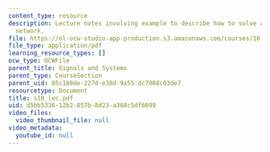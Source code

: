 ```yaml
---
content_type: resource
description: Lecture notes involving example to describe how to solve a linear dynamic
  network.
file: https://ol-ocw-studio-app-production.s3.amazonaws.com/courses/16-01-unified-engineering-i-ii-iii-iv-fall-2005-spring-2006/d5bb533612b2857b8d23a368c5df6699_s10_lec.pdf
file_type: application/pdf
learning_resource_types: []
ocw_type: OCWFile
parent_title: Signals and Systems
parent_type: CourseSection
parent_uid: 85c1b0de-227d-e38d-9a55-dc7008c03de7
resourcetype: Document
title: s10_lec.pdf
uid: d5bb5336-12b2-857b-8d23-a368c5df6699
video_files:
  video_thumbnail_file: null
video_metadata:
  youtube_id: null
---
```

